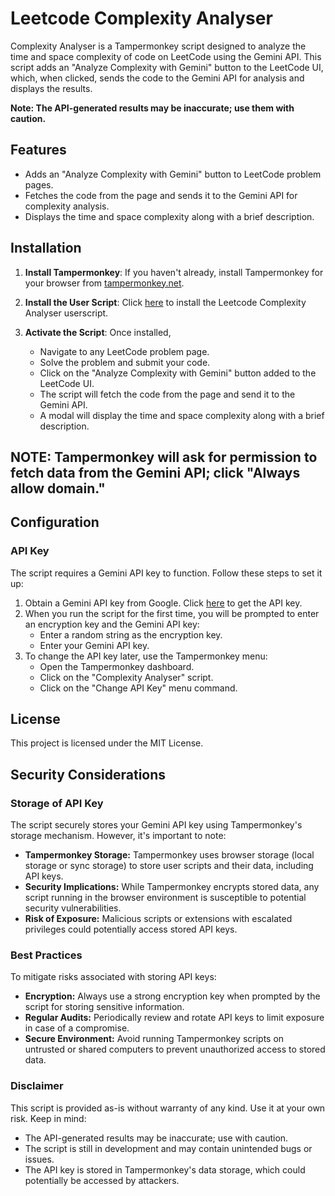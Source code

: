 # Leetcode Complexity Analyser

Complexity Analyser is a Tampermonkey script designed to analyze the time and space complexity of code on LeetCode using the Gemini API. This script adds an "Analyze Complexity with Gemini" button to the LeetCode UI, which, when clicked, sends the code to the Gemini API for analysis and displays the results.

**Note: The API-generated results may be inaccurate; use them with caution.**

## Features

- Adds an "Analyze Complexity with Gemini" button to LeetCode problem pages.
- Fetches the code from the page and sends it to the Gemini API for complexity analysis.
- Displays the time and space complexity along with a brief description.

## Installation

1. **Install Tampermonkey**:
   If you haven't already, install Tampermonkey for your browser from [tampermonkey.net](https://www.tampermonkey.net/).

2. **Install the User Script**:
   Click [here](https://github.com/dev-aslam/Leetcode-Complexity-Analyser/raw/main/complexityAnalyser.user.js) to install the Leetcode Complexity Analyser userscript.

3. **Activate the Script**:
   Once installed,
   - Navigate to any LeetCode problem page.
   - Solve the problem and submit your code.
   - Click on the "Analyze Complexity with Gemini" button added to the LeetCode UI.
   - The script will fetch the code from the page and send it to the Gemini API.
   - A modal will display the time and space complexity along with a brief description.

## NOTE: Tampermonkey will ask for permission to fetch data from the Gemini API; click "Always allow domain."

## Configuration

### API Key

The script requires a Gemini API key to function. Follow these steps to set it up:

1. Obtain a Gemini API key from Google. Click [here](https://ai.google.dev/gemini-api) to get the API key.
2. When you run the script for the first time, you will be prompted to enter an encryption key and the Gemini API key:
   - Enter a random string as the encryption key.
   - Enter your Gemini API key.
3. To change the API key later, use the Tampermonkey menu:
   - Open the Tampermonkey dashboard.
   - Click on the "Complexity Analyser" script.
   - Click on the "Change API Key" menu command.

## License

This project is licensed under the MIT License.

## Security Considerations

### Storage of API Key

The script securely stores your Gemini API key using Tampermonkey's storage mechanism. However, it's important to note:

- **Tampermonkey Storage:** Tampermonkey uses browser storage (local storage or sync storage) to store user scripts and their data, including API keys.
- **Security Implications:** While Tampermonkey encrypts stored data, any script running in the browser environment is susceptible to potential security vulnerabilities.
- **Risk of Exposure:** Malicious scripts or extensions with escalated privileges could potentially access stored API keys.

### Best Practices

To mitigate risks associated with storing API keys:

- **Encryption:** Always use a strong encryption key when prompted by the script for storing sensitive information.
- **Regular Audits:** Periodically review and rotate API keys to limit exposure in case of a compromise.
- **Secure Environment:** Avoid running Tampermonkey scripts on untrusted or shared computers to prevent unauthorized access to stored data.

### Disclaimer

This script is provided as-is without warranty of any kind. Use it at your own risk. Keep in mind:

- The API-generated results may be inaccurate; use with caution.
- The script is still in development and may contain unintended bugs or issues.
- The API key is stored in Tampermonkey's data storage, which could potentially be accessed by attackers.

